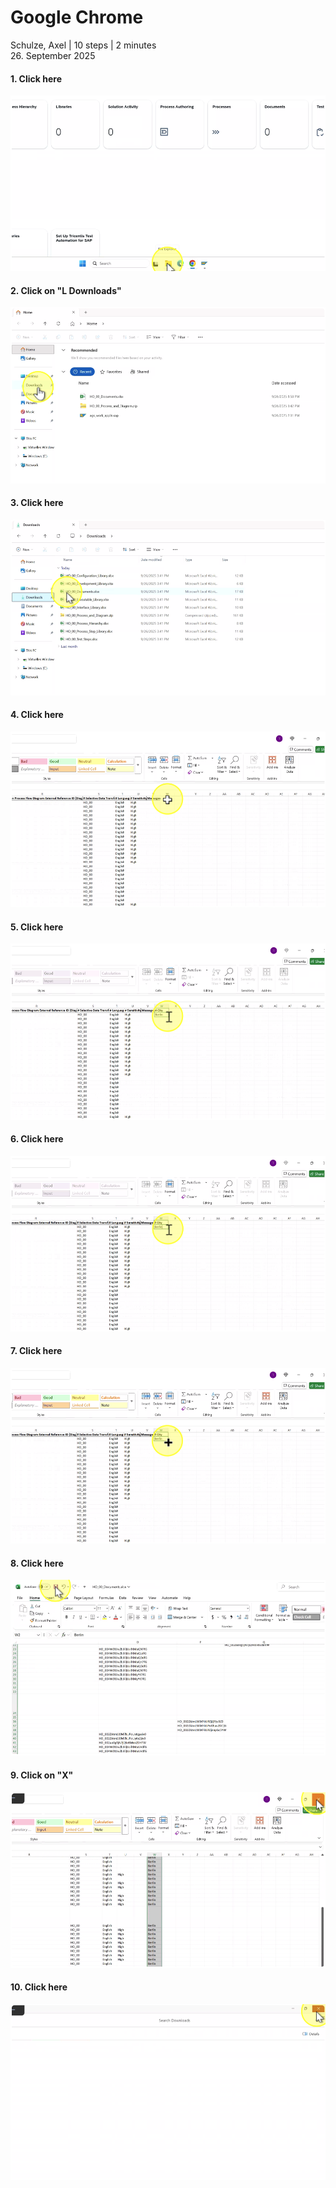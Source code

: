 # Google Chrome
Schulze, Axel | 10 steps | 2 minutes<br>
26. September 2025<br>
#### 1. Click here<br>
![Image](Snagit_Step_Image001.png)<br>
#### 2. Click on "L Downloads"<br>
![Image](Snagit_Step_Image002.png)<br>
#### 3. Click here<br>
![Image](Snagit_Step_Image003.png)<br>
#### 4. Click here<br>
![Image](Snagit_Step_Image004.png)<br>
#### 5. Click here<br>
![Image](Snagit_Step_Image005.png)<br>
#### 6. Click here<br>
![Image](Snagit_Step_Image006.png)<br>
#### 7. Click here<br>
![Image](Snagit_Step_Image007.png)<br>
#### 8. Click here<br>
![Image](Snagit_Step_Image008.png)<br>
#### 9. Click on "X"<br>
![Image](Snagit_Step_Image009.png)<br>
#### 10. Click here<br>
![Image](Snagit_Step_Image010.png)<br>